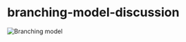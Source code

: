# branching-model-discussion

![Branching model](https://github.com/robertodr/branching-model-discussion/raw/master/images/branching_model.svg)
